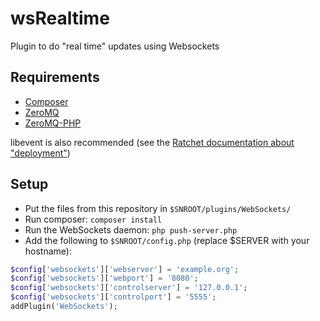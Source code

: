 wsRealtime
==========

Plugin to do "real time" updates using Websockets

## Requirements

* [Composer](http://getcomposer.org/)
* [ZeroMQ](http://zeromq.org/)
* [ZeroMQ-PHP](http://pecl.php.net/package/zmq)

libevent is also recommended (see the [Ratchet documentation about "deployment"](http://socketo.me/docs/deploy))

## Setup

* Put the files from this repository in `$SNROOT/plugins/WebSockets/`
* Run composer: `composer install`
* Run the WebSockets daemon: `php push-server.php`
* Add the following to `$SNROOT/config.php` (replace $SERVER with your hostname):

```php
$config['websockets']['webserver'] = 'example.org';
$config['websockets']['webport'] = '8080';
$config['websockets']['controlserver'] = '127.0.0.1';
$config['websockets']['controlport'] = '5555';
addPlugin('WebSockets');
```
